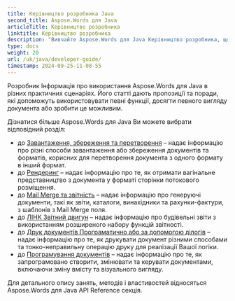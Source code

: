 ```yaml
---
title: Керівництво розробника Java
second_title: Aspose.Words для Java
articleTitle: Керівництво розробника
linktitle: Керівництво розробника
description: "Вивчайте Aspose.Words для Java Керівництво розробника, щоб отримати більше випадків використання, поради та технічні деталі."
type: docs
weight: 20
url: /uk/java/developer-guide/
timestamp: 2024-09-25-11-08-55
---
```


Розробник Інформація про використання Aspose.Words для Java в різних практичних сценаріях. Його статті дають пропозиції та поради, які допоможуть використовувати певні функції, досягти певного вигляду документа або зробити це можливим.

Дізнатися більше Aspose.Words для Java Ви можете вибрати відповідний розділ:

- до [Завантаження, збереження та перетворення](/words/uk/java/loading-saving-and-converting/) – надає інформацію про різні способи завантаження або збереження документів та форматів, корисних для перетворення документа з одного формату в інший формат.
- до [Рендеринг](/words/uk/java/rendering/) – надає інформацію про те, як отримати вагінальне представництво з документа у форматі сторінки потокового розміщення.
- до [Mail Merge та звітність](/words/java/mail-merge-and-reporting/) – надає інформацію про генеруючі документи, такі як звіти, каталоги, винахідники та рахунки-фактури, з шаблонів з Mail Merge поля.
- до [ЛІНК Звітний двигун](/words/java/linq-reporting-engine/) – надає інформацію про будівельні звіти з використанням розширеного набору функцій звітності.
- до [Друк документів Програматично або за допомогою ділогів](/words/uk/java/print-a-document-programmatically-or-using-dialogs/) – надає інформацію про те, як друкувати документ різними способами та тонко-неправильну операцію друку для реалізації Вашої логіки.
- до [Програмування документів](/words/uk/java/programming-with-documents/) – надає інформацію про те, як запрограмовано створити, змінювати та керувати документами, включаючи зміну вмісту та візуального вигляду.

Для детального опису занять, методів і властивостей відносяться Aspose.Words для Java API Reference секція.
